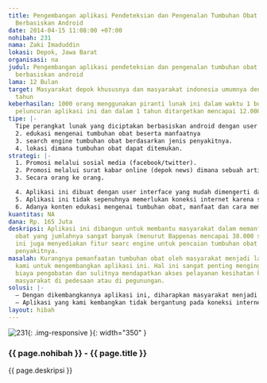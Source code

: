 ```yaml
---
title: Pengembangan aplikasi Pendeteksian dan Pengenalan Tumbuhan Obat Secara Realtime
  Berbasiskan Android
date: 2014-04-15 11:08:00 +07:00
nohibah: 231
nama: Zaki Imaduddin
lokasi: Depok, Jawa Barat
organisasi: na
judul: Pengembangan aplikasi pendeteksian dan pengenalan tumbuhan obat secara realtime
  berbasiskan android
lama: 12 Bulan
target: Masyarakat depok khususnya dan masyarakat indonesia umumnya dengan usian 15-45
  tahun
keberhasilan: 1000 orang menggunakan piranti lunak ini dalam waktu 1 bulan setelah
  peluncuran aplikasi ini dan dalam 1 tahun ditargetkan mencapai 12.000 pengguna.
tipe: |-
  Tipe perangkat lunak yang diciptakan berbasiskan android dengan user interface yang mudah di gunakan untuk semua kalangan. fitur yang disediakan pada aplikasi ini diantaranya: 1. pendeteksian dan pengenalan tumbuhan obat
  2. edukasi mengenai tumbuhan obat beserta manfaatnya
  3. search engine tumbuhan obat berdasarkan jenis penyakitnya.
  4. lokasi dimana tumbuhan obat dapat ditemukan.
strategi: |-
  1. Promosi melalui sosial media (facebook/twitter).
  2. Promosi melalui surat kabar online (depok news) dimana sebuah artikel akan diluncurkan melalui surat kabar online untuk mengetahui opini publik mengenai perlukah aplikasi ini dikembangkan.
  3. Secara orang ke orang.

  4. Aplikasi ini dibuat dengan user interface yang mudah dimengerti dan digunakan.
  5. Aplikasi ini tidak sepenuhnya memerlukan koneksi internet karena sistem pendeteksi dan pengenalan tumbuhan obat ditanamkan pada telepon selular.
  6. Adanya konten edukasi mengenai tumbuhan obat, manfaat dan cara membuat ramuan obatnya.
kuantitas: NA
dana: Rp. 165 Juta
deskripsi: Aplikasi ini dibangun untuk membantu masyarakat dalam memanfaatkan tumbuhan
  obat yang jumlahnya sangat banyak (menurut Bappenas mencapai 38.000 spesies). Aplikasi
  ini juga menyediakan fitur searc engine untuk pencaian tumbuhan obat berdasarkan
  penyakitnya.
masalah: Kurangnya pemanfaatan tumbuhan obat oleh masyarakat menjadi landasan utama
  kami untuk mengembangkan aplikasi ini. Hal ini sangat penting mengingat mahalnya
  biaya pengobatan dan sulitnya mendapatkan akses pelayanan kesihatan khususnya bagi
  masyarakat di pedesaan atau di pegunungan.
solusi: |-
  – Dengan dikembangkannya aplikasi ini, diharapkan masyarakat menjadi lebih tau dan mengerti mengenai tumbuhan obat beserta kegunaannya. sehingga mereka dapat memanfaatkannya untuk menyembuhkan penyakit yang mereka derita.
  – Aplikasi yang kami kembangkan tidak bergantung pada koneksi internet. karena sistem yang dikembangkan selain tertanam pada server juga tertanam seutuhnya didalam telepon selular sehingga ketika koneksi internet terputus aplikasi ini tetap dapat digunakan.
layout: hibah
---
```


![231](/static/img/hibahcms/231.png){: .img-responsive }{: width="350" }

### {{ page.nohibah }} - {{ page.title }}

{{ page.deskripsi }}
